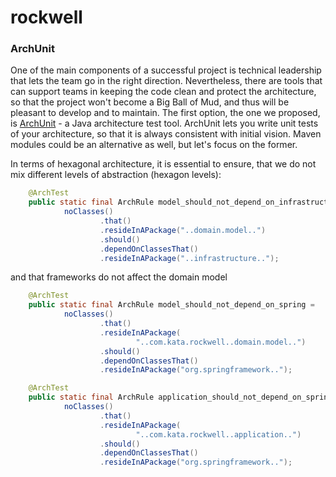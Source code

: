 # rockwell

### ArchUnit

One of the main components of a successful project is technical leadership that lets the team go in the right
direction. Nevertheless, there are tools that can support teams in keeping the code clean and protect the
architecture, so that the project won't become a Big Ball of Mud, and thus will be pleasant to develop and
to maintain. The first option, the one we proposed, is [ArchUnit](https://www.archunit.org/) - a Java architecture
test tool. ArchUnit lets you write unit tests of your architecture, so that it is always consistent with initial
vision. Maven modules could be an alternative as well, but let's focus on the former.

In terms of hexagonal architecture, it is essential to ensure, that we do not mix different levels of
abstraction (hexagon levels):
```java 
    @ArchTest
    public static final ArchRule model_should_not_depend_on_infrastructure =
            noClasses()
                    .that()
                    .resideInAPackage("..domain.model..")
                    .should()
                    .dependOnClassesThat()
                    .resideInAPackage("..infrastructure..");
```      
and that frameworks do not affect the domain model
```java
    @ArchTest
    public static final ArchRule model_should_not_depend_on_spring =
            noClasses()
                    .that()
                    .resideInAPackage(
                            "..com.kata.rockwell..domain.model..")
                    .should()
                    .dependOnClassesThat()
                    .resideInAPackage("org.springframework..");

    @ArchTest
    public static final ArchRule application_should_not_depend_on_spring =
            noClasses()
                    .that()
                    .resideInAPackage(
                            "..com.kata.rockwell..application..")
                    .should()
                    .dependOnClassesThat()
                    .resideInAPackage("org.springframework..");  

